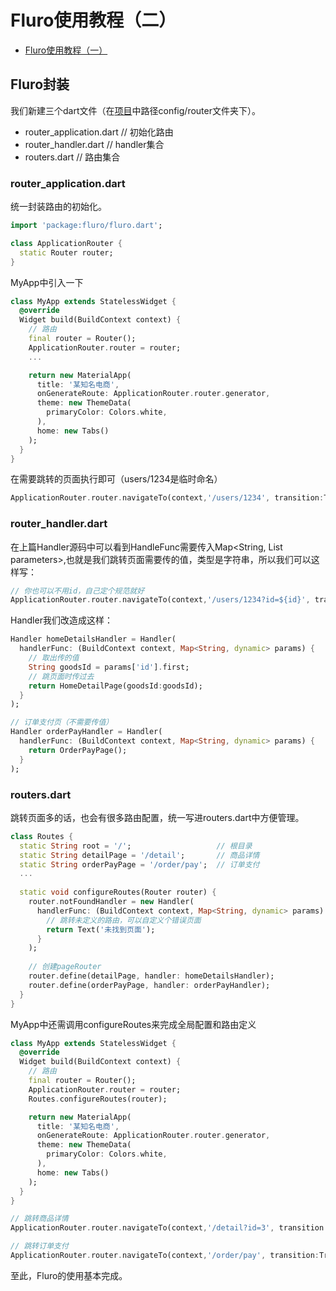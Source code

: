 # Fluro使用教程（二）

* [Fluro使用教程（一）](FLURO1.md)

## Fluro封装
我们新建三个dart文件（在[项目](https://github.com/haolizi/electricity_flutter)中路径config/router文件夹下）。
* router_application.dart  // 初始化路由
* router_handler.dart      // handler集合
* routers.dart             // 路由集合

### router_application.dart
统一封装路由的初始化。
```dart
import 'package:fluro/fluro.dart';

class ApplicationRouter {
  static Router router;
}
```
MyApp中引入一下
```dart
class MyApp extends StatelessWidget {
  @override
  Widget build(BuildContext context) {
    // 路由
    final router = Router();
    ApplicationRouter.router = router;
    ...

    return new MaterialApp(
      title: '某知名电商',
      onGenerateRoute: ApplicationRouter.router.generator,
      theme: new ThemeData(
        primaryColor: Colors.white,
      ),
      home: new Tabs()
    );
  }
}
```
在需要跳转的页面执行即可（users/1234是临时命名）
```dart
ApplicationRouter.router.navigateTo(context,'/users/1234', transition:TransitionType.fadeIn);
```
### router_handler.dart
在上篇Handler源码中可以看到HandleFunc需要传入Map<String, List<string> parameters>,也就是我们跳转页面需要传的值，类型是字符串，所以我们可以这样写：

```dart
// 你也可以不用id，自己定个规范就好
ApplicationRouter.router.navigateTo(context,'/users/1234?id=${id}', transition:TransitionType.fadeIn);
```

Handler我们改造成这样：
```dart
Handler homeDetailsHandler = Handler(
  handlerFunc: (BuildContext context, Map<String, dynamic> params) {
    // 取出传的值
    String goodsId = params['id'].first;
    // 跳页面时传过去
    return HomeDetailPage(goodsId:goodsId);
  }
);

// 订单支付页（不需要传值）
Handler orderPayHandler = Handler(
  handlerFunc: (BuildContext context, Map<String, dynamic> params) {
    return OrderPayPage();
  }
);
```
### routers.dart
跳转页面多的话，也会有很多路由配置，统一写进routers.dart中方便管理。
```dart
class Routes {
  static String root = '/';                   // 根目录
  static String detailPage = '/detail';       // 商品详情
  static String orderPayPage = '/order/pay';  // 订单支付
  ...
  
  static void configureRoutes(Router router) {
    router.notFoundHandler = new Handler(
      handlerFunc: (BuildContext context, Map<String, dynamic> params) {
        // 跳转未定义的路由，可以自定义个错误页面
        return Text('未找到页面');
      }
    );
    
    // 创建pageRouter
    router.define(detailPage, handler: homeDetailsHandler);
    router.define(orderPayPage, handler: orderPayHandler);
  }
}
```
MyApp中还需调用configureRoutes来完成全局配置和路由定义
```dart
class MyApp extends StatelessWidget {
  @override
  Widget build(BuildContext context) {
    // 路由
    final router = Router();
    ApplicationRouter.router = router;
    Routes.configureRoutes(router);

    return new MaterialApp(
      title: '某知名电商',
      onGenerateRoute: ApplicationRouter.router.generator,
      theme: new ThemeData(
        primaryColor: Colors.white,
      ),
      home: new Tabs()
    );
  }
}
```

```dart
// 跳转商品详情
ApplicationRouter.router.navigateTo(context,'/detail?id=3', transition:TransitionType.fadeIn);

// 跳转订单支付
ApplicationRouter.router.navigateTo(context,'/order/pay', transition:TransitionType.fadeIn);
```
至此，Fluro的使用基本完成。
